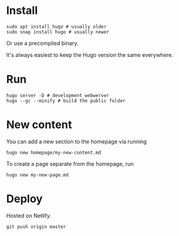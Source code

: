 # Install

```
sudo apt install hugo # usually older
sudo snap install hugo # usually newer
```

Or use a precompiled binary.

It's always easiest to keep the Hugo version the same everywhere.

# Run

```
hugo server -D # development webwerver
hugo --gc --minify # build the public folder
```

# New content

You can add a new section to the homepage via running

```
hugo new homepage/my-new-content.md
```

To create a page separate from the homepage, run

```
hugo new my-new-page.md
```

# Deploy

Hosted on Netlify.

```
git push origin master
```
